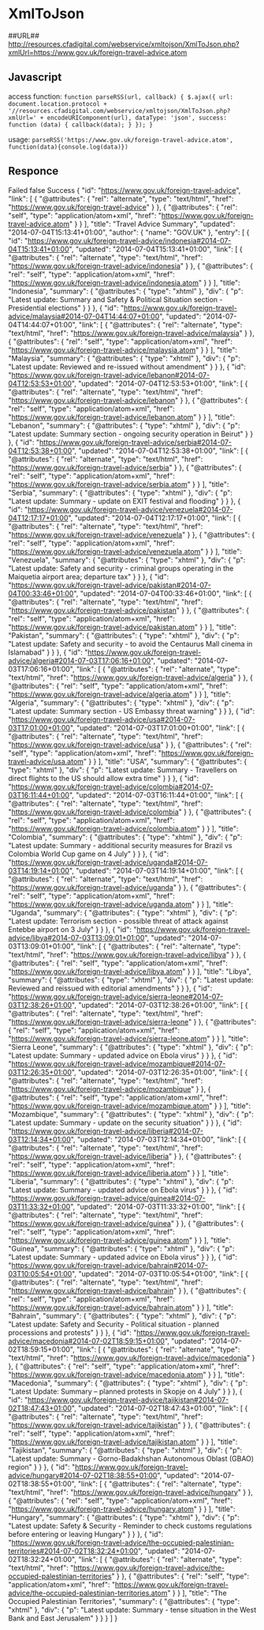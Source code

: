 XmlToJson
========================

##URL##
http://resources.cfadigital.com/webservice/xmltojson/XmlToJson.php?xmlUrl=https://www.gov.uk/foreign-travel-advice.atom

## Javascript ##
access function:
    `function parseRSS(url, callback) {
        $.ajax({
            url: document.location.protocol + '//resources.cfadigital.com/webservice/xmltojson/XmlToJson.php?xmlUrl=' + encodeURIComponent(url),
            dataType: 'json',
            success: function (data) {
                callback(data);
            }
        });
    }`

usage:
    `parseRSS('https://www.gov.uk/foreign-travel-advice.atom', function(data){console.log(data)})`

## Responce ##
Failed
false
Success
{
    "id": "https://www.gov.uk/foreign-travel-advice",
    "link": [
        {
            "@attributes": {
                "rel": "alternate",
                "type": "text/html",
                "href": "https://www.gov.uk/foreign-travel-advice"
            }
        },
        {
            "@attributes": {
                "rel": "self",
                "type": "application/atom+xml",
                "href": "https://www.gov.uk/foreign-travel-advice.atom"
            }
        }
    ],
    "title": "Travel Advice Summary",
    "updated": "2014-07-04T15:13:41+01:00",
    "author": {
        "name": "GOV.UK"
    },
    "entry": [
        {
            "id": "https://www.gov.uk/foreign-travel-advice/indonesia#2014-07-04T15:13:41+01:00",
            "updated": "2014-07-04T15:13:41+01:00",
            "link": [
                {
                    "@attributes": {
                        "rel": "alternate",
                        "type": "text/html",
                        "href": "https://www.gov.uk/foreign-travel-advice/indonesia"
                    }
                },
                {
                    "@attributes": {
                        "rel": "self",
                        "type": "application/atom+xml",
                        "href": "https://www.gov.uk/foreign-travel-advice/indonesia.atom"
                    }
                }
            ],
            "title": "Indonesia",
            "summary": {
                "@attributes": {
                    "type": "xhtml"
                },
                "div": {
                    "p": "Latest update: Summary and Safety & Political Situation section - Presidential elections"
                }
            }
        },
        {
            "id": "https://www.gov.uk/foreign-travel-advice/malaysia#2014-07-04T14:44:07+01:00",
            "updated": "2014-07-04T14:44:07+01:00",
            "link": [
                {
                    "@attributes": {
                        "rel": "alternate",
                        "type": "text/html",
                        "href": "https://www.gov.uk/foreign-travel-advice/malaysia"
                    }
                },
                {
                    "@attributes": {
                        "rel": "self",
                        "type": "application/atom+xml",
                        "href": "https://www.gov.uk/foreign-travel-advice/malaysia.atom"
                    }
                }
            ],
            "title": "Malaysia",
            "summary": {
                "@attributes": {
                    "type": "xhtml"
                },
                "div": {
                    "p": "Latest update: Reviewed and re-issued without amendment"
                }
            }
        },
        {
            "id": "https://www.gov.uk/foreign-travel-advice/lebanon#2014-07-04T12:53:53+01:00",
            "updated": "2014-07-04T12:53:53+01:00",
            "link": [
                {
                    "@attributes": {
                        "rel": "alternate",
                        "type": "text/html",
                        "href": "https://www.gov.uk/foreign-travel-advice/lebanon"
                    }
                },
                {
                    "@attributes": {
                        "rel": "self",
                        "type": "application/atom+xml",
                        "href": "https://www.gov.uk/foreign-travel-advice/lebanon.atom"
                    }
                }
            ],
            "title": "Lebanon",
            "summary": {
                "@attributes": {
                    "type": "xhtml"
                },
                "div": {
                    "p": "Latest update: Summary section -  ongoing security operation in Beirut"
                }
            }
        },
        {
            "id": "https://www.gov.uk/foreign-travel-advice/serbia#2014-07-04T12:53:38+01:00",
            "updated": "2014-07-04T12:53:38+01:00",
            "link": [
                {
                    "@attributes": {
                        "rel": "alternate",
                        "type": "text/html",
                        "href": "https://www.gov.uk/foreign-travel-advice/serbia"
                    }
                },
                {
                    "@attributes": {
                        "rel": "self",
                        "type": "application/atom+xml",
                        "href": "https://www.gov.uk/foreign-travel-advice/serbia.atom"
                    }
                }
            ],
            "title": "Serbia",
            "summary": {
                "@attributes": {
                    "type": "xhtml"
                },
                "div": {
                    "p": "Latest update: Summary - update on EXIT festival and flooding"
                }
            }
        },
        {
            "id": "https://www.gov.uk/foreign-travel-advice/venezuela#2014-07-04T12:17:17+01:00",
            "updated": "2014-07-04T12:17:17+01:00",
            "link": [
                {
                    "@attributes": {
                        "rel": "alternate",
                        "type": "text/html",
                        "href": "https://www.gov.uk/foreign-travel-advice/venezuela"
                    }
                },
                {
                    "@attributes": {
                        "rel": "self",
                        "type": "application/atom+xml",
                        "href": "https://www.gov.uk/foreign-travel-advice/venezuela.atom"
                    }
                }
            ],
            "title": "Venezuela",
            "summary": {
                "@attributes": {
                    "type": "xhtml"
                },
                "div": {
                    "p": "Latest update: Safety and security - criminal groups operating in the Maiquetia airport area; departure tax"
                }
            }
        },
        {
            "id": "https://www.gov.uk/foreign-travel-advice/pakistan#2014-07-04T00:33:46+01:00",
            "updated": "2014-07-04T00:33:46+01:00",
            "link": [
                {
                    "@attributes": {
                        "rel": "alternate",
                        "type": "text/html",
                        "href": "https://www.gov.uk/foreign-travel-advice/pakistan"
                    }
                },
                {
                    "@attributes": {
                        "rel": "self",
                        "type": "application/atom+xml",
                        "href": "https://www.gov.uk/foreign-travel-advice/pakistan.atom"
                    }
                }
            ],
            "title": "Pakistan",
            "summary": {
                "@attributes": {
                    "type": "xhtml"
                },
                "div": {
                    "p": "Latest update: Safety and security - to avoid the Centaurus Mall cinema in Islamabad"
                }
            }
        },
        {
            "id": "https://www.gov.uk/foreign-travel-advice/algeria#2014-07-03T17:06:16+01:00",
            "updated": "2014-07-03T17:06:16+01:00",
            "link": [
                {
                    "@attributes": {
                        "rel": "alternate",
                        "type": "text/html",
                        "href": "https://www.gov.uk/foreign-travel-advice/algeria"
                    }
                },
                {
                    "@attributes": {
                        "rel": "self",
                        "type": "application/atom+xml",
                        "href": "https://www.gov.uk/foreign-travel-advice/algeria.atom"
                    }
                }
            ],
            "title": "Algeria",
            "summary": {
                "@attributes": {
                    "type": "xhtml"
                },
                "div": {
                    "p": "Latest update: Summary section - US Embassy threat warning"
                }
            }
        },
        {
            "id": "https://www.gov.uk/foreign-travel-advice/usa#2014-07-03T17:01:00+01:00",
            "updated": "2014-07-03T17:01:00+01:00",
            "link": [
                {
                    "@attributes": {
                        "rel": "alternate",
                        "type": "text/html",
                        "href": "https://www.gov.uk/foreign-travel-advice/usa"
                    }
                },
                {
                    "@attributes": {
                        "rel": "self",
                        "type": "application/atom+xml",
                        "href": "https://www.gov.uk/foreign-travel-advice/usa.atom"
                    }
                }
            ],
            "title": "USA",
            "summary": {
                "@attributes": {
                    "type": "xhtml"
                },
                "div": {
                    "p": "Latest update: Summary - Travellers on direct flights to the US should allow extra time"
                }
            }
        },
        {
            "id": "https://www.gov.uk/foreign-travel-advice/colombia#2014-07-03T16:11:44+01:00",
            "updated": "2014-07-03T16:11:44+01:00",
            "link": [
                {
                    "@attributes": {
                        "rel": "alternate",
                        "type": "text/html",
                        "href": "https://www.gov.uk/foreign-travel-advice/colombia"
                    }
                },
                {
                    "@attributes": {
                        "rel": "self",
                        "type": "application/atom+xml",
                        "href": "https://www.gov.uk/foreign-travel-advice/colombia.atom"
                    }
                }
            ],
            "title": "Colombia",
            "summary": {
                "@attributes": {
                    "type": "xhtml"
                },
                "div": {
                    "p": "Latest update: Summary - additional security measures for Brazil vs Colombia World Cup game on 4 July"
                }
            }
        },
        {
            "id": "https://www.gov.uk/foreign-travel-advice/uganda#2014-07-03T14:19:14+01:00",
            "updated": "2014-07-03T14:19:14+01:00",
            "link": [
                {
                    "@attributes": {
                        "rel": "alternate",
                        "type": "text/html",
                        "href": "https://www.gov.uk/foreign-travel-advice/uganda"
                    }
                },
                {
                    "@attributes": {
                        "rel": "self",
                        "type": "application/atom+xml",
                        "href": "https://www.gov.uk/foreign-travel-advice/uganda.atom"
                    }
                }
            ],
            "title": "Uganda",
            "summary": {
                "@attributes": {
                    "type": "xhtml"
                },
                "div": {
                    "p": "Latest update: Terrorism section - possible threat of attack against Entebbe airport on 3 July"
                }
            }
        },
        {
            "id": "https://www.gov.uk/foreign-travel-advice/libya#2014-07-03T13:09:01+01:00",
            "updated": "2014-07-03T13:09:01+01:00",
            "link": [
                {
                    "@attributes": {
                        "rel": "alternate",
                        "type": "text/html",
                        "href": "https://www.gov.uk/foreign-travel-advice/libya"
                    }
                },
                {
                    "@attributes": {
                        "rel": "self",
                        "type": "application/atom+xml",
                        "href": "https://www.gov.uk/foreign-travel-advice/libya.atom"
                    }
                }
            ],
            "title": "Libya",
            "summary": {
                "@attributes": {
                    "type": "xhtml"
                },
                "div": {
                    "p": "Latest update: Reviewed and reissued with editorial amendments"
                }
            }
        },
        {
            "id": "https://www.gov.uk/foreign-travel-advice/sierra-leone#2014-07-03T12:38:26+01:00",
            "updated": "2014-07-03T12:38:26+01:00",
            "link": [
                {
                    "@attributes": {
                        "rel": "alternate",
                        "type": "text/html",
                        "href": "https://www.gov.uk/foreign-travel-advice/sierra-leone"
                    }
                },
                {
                    "@attributes": {
                        "rel": "self",
                        "type": "application/atom+xml",
                        "href": "https://www.gov.uk/foreign-travel-advice/sierra-leone.atom"
                    }
                }
            ],
            "title": "Sierra Leone",
            "summary": {
                "@attributes": {
                    "type": "xhtml"
                },
                "div": {
                    "p": "Latest update: Summary - updated advice on Ebola virus"
                }
            }
        },
        {
            "id": "https://www.gov.uk/foreign-travel-advice/mozambique#2014-07-03T12:26:35+01:00",
            "updated": "2014-07-03T12:26:35+01:00",
            "link": [
                {
                    "@attributes": {
                        "rel": "alternate",
                        "type": "text/html",
                        "href": "https://www.gov.uk/foreign-travel-advice/mozambique"
                    }
                },
                {
                    "@attributes": {
                        "rel": "self",
                        "type": "application/atom+xml",
                        "href": "https://www.gov.uk/foreign-travel-advice/mozambique.atom"
                    }
                }
            ],
            "title": "Mozambique",
            "summary": {
                "@attributes": {
                    "type": "xhtml"
                },
                "div": {
                    "p": "Latest update: Summary - update on the security situation"
                }
            }
        },
        {
            "id": "https://www.gov.uk/foreign-travel-advice/liberia#2014-07-03T12:14:34+01:00",
            "updated": "2014-07-03T12:14:34+01:00",
            "link": [
                {
                    "@attributes": {
                        "rel": "alternate",
                        "type": "text/html",
                        "href": "https://www.gov.uk/foreign-travel-advice/liberia"
                    }
                },
                {
                    "@attributes": {
                        "rel": "self",
                        "type": "application/atom+xml",
                        "href": "https://www.gov.uk/foreign-travel-advice/liberia.atom"
                    }
                }
            ],
            "title": "Liberia",
            "summary": {
                "@attributes": {
                    "type": "xhtml"
                },
                "div": {
                    "p": "Latest update: Summary - updated advice on Ebola virus"
                }
            }
        },
        {
            "id": "https://www.gov.uk/foreign-travel-advice/guinea#2014-07-03T11:33:32+01:00",
            "updated": "2014-07-03T11:33:32+01:00",
            "link": [
                {
                    "@attributes": {
                        "rel": "alternate",
                        "type": "text/html",
                        "href": "https://www.gov.uk/foreign-travel-advice/guinea"
                    }
                },
                {
                    "@attributes": {
                        "rel": "self",
                        "type": "application/atom+xml",
                        "href": "https://www.gov.uk/foreign-travel-advice/guinea.atom"
                    }
                }
            ],
            "title": "Guinea",
            "summary": {
                "@attributes": {
                    "type": "xhtml"
                },
                "div": {
                    "p": "Latest update:  Summary - updated advice on Ebola virus"
                }
            }
        },
        {
            "id": "https://www.gov.uk/foreign-travel-advice/bahrain#2014-07-03T10:05:54+01:00",
            "updated": "2014-07-03T10:05:54+01:00",
            "link": [
                {
                    "@attributes": {
                        "rel": "alternate",
                        "type": "text/html",
                        "href": "https://www.gov.uk/foreign-travel-advice/bahrain"
                    }
                },
                {
                    "@attributes": {
                        "rel": "self",
                        "type": "application/atom+xml",
                        "href": "https://www.gov.uk/foreign-travel-advice/bahrain.atom"
                    }
                }
            ],
            "title": "Bahrain",
            "summary": {
                "@attributes": {
                    "type": "xhtml"
                },
                "div": {
                    "p": "Latest update:  Safety and Security - Political situation - planned processions and protests"
                }
            }
        },
        {
            "id": "https://www.gov.uk/foreign-travel-advice/macedonia#2014-07-02T18:59:15+01:00",
            "updated": "2014-07-02T18:59:15+01:00",
            "link": [
                {
                    "@attributes": {
                        "rel": "alternate",
                        "type": "text/html",
                        "href": "https://www.gov.uk/foreign-travel-advice/macedonia"
                    }
                },
                {
                    "@attributes": {
                        "rel": "self",
                        "type": "application/atom+xml",
                        "href": "https://www.gov.uk/foreign-travel-advice/macedonia.atom"
                    }
                }
            ],
            "title": "Macedonia",
            "summary": {
                "@attributes": {
                    "type": "xhtml"
                },
                "div": {
                    "p": "Latest Update: Summary – planned protests in Skopje on 4 July"
                }
            }
        },
        {
            "id": "https://www.gov.uk/foreign-travel-advice/tajikistan#2014-07-02T18:47:43+01:00",
            "updated": "2014-07-02T18:47:43+01:00",
            "link": [
                {
                    "@attributes": {
                        "rel": "alternate",
                        "type": "text/html",
                        "href": "https://www.gov.uk/foreign-travel-advice/tajikistan"
                    }
                },
                {
                    "@attributes": {
                        "rel": "self",
                        "type": "application/atom+xml",
                        "href": "https://www.gov.uk/foreign-travel-advice/tajikistan.atom"
                    }
                }
            ],
            "title": "Tajikistan",
            "summary": {
                "@attributes": {
                    "type": "xhtml"
                },
                "div": {
                    "p": "Latest update: Summary - Gorno-Badakhshan Autonomous Oblast (GBAO) region"
                }
            }
        },
        {
            "id": "https://www.gov.uk/foreign-travel-advice/hungary#2014-07-02T18:38:55+01:00",
            "updated": "2014-07-02T18:38:55+01:00",
            "link": [
                {
                    "@attributes": {
                        "rel": "alternate",
                        "type": "text/html",
                        "href": "https://www.gov.uk/foreign-travel-advice/hungary"
                    }
                },
                {
                    "@attributes": {
                        "rel": "self",
                        "type": "application/atom+xml",
                        "href": "https://www.gov.uk/foreign-travel-advice/hungary.atom"
                    }
                }
            ],
            "title": "Hungary",
            "summary": {
                "@attributes": {
                    "type": "xhtml"
                },
                "div": {
                    "p": "Latest update: Safety & Security - Reminder to check customs regulations before entering or leaving Hungary"
                }
            }
        },
        {
            "id": "https://www.gov.uk/foreign-travel-advice/the-occupied-palestinian-territories#2014-07-02T18:32:24+01:00",
            "updated": "2014-07-02T18:32:24+01:00",
            "link": [
                {
                    "@attributes": {
                        "rel": "alternate",
                        "type": "text/html",
                        "href": "https://www.gov.uk/foreign-travel-advice/the-occupied-palestinian-territories"
                    }
                },
                {
                    "@attributes": {
                        "rel": "self",
                        "type": "application/atom+xml",
                        "href": "https://www.gov.uk/foreign-travel-advice/the-occupied-palestinian-territories.atom"
                    }
                }
            ],
            "title": "The Occupied Palestinian Territories",
            "summary": {
                "@attributes": {
                    "type": "xhtml"
                },
                "div": {
                    "p": "Latest update: Summary - tense situation in the West Bank and East Jerusalem"
                }
            }
        }
    ]
}
